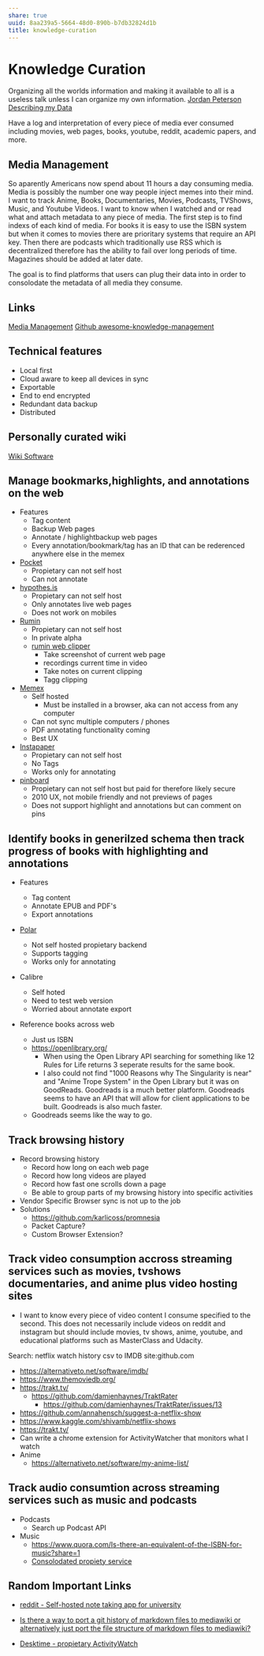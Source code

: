```yaml
---
share: true
uuid: 8aa239a5-5664-48d0-890b-b7db32824d1b
title: knowledge-curation
---
```

# Knowledge Curation

Organizing all the worlds information and making it available to all is a useless talk unless I can organize my own information. [Jordan Peterson Describing my Data][]

Have a log and interpretation of every piece of media ever consumed including movies, web pages, books, youtube, reddit, academic papers, and more.


## Media Management

So aparently Americans now spend about 11 hours a day consuming media. Media is possibly the number one way people inject memes into their mind. I want to track Anime, Books, Documentaries, Movies, Podcasts, TVShows, Music, and Youtube Videos. I want to know when I watched and or read what and attach metadata to any piece of media. The first step is to find indexs of each kind of media. For books it is easy to use the ISBN system but when it comes to movies there are prioritary systems that require an API key. Then there are  podcasts which traditionally use RSS which is decentralized therefore has the ability to fail over long periods of time. Magazines should be added at later date.

The goal is to find platforms that users can plug their data into in order to consolodate the metadata of all media they consume.

## Links

[Media Management](/undefined)
[Github awesome-knowledge-management](https://github.com/brettkromkamp/awesome-knowledge-management)

## Technical features 

* Local first
* Cloud aware to keep all devices in sync
* Exportable
* End to end encrypted
* Redundant data backup
* Distributed

## Personally curated wiki

[Wiki Software](/undefined)

## Manage bookmarks,highlights, and annotations on the web

* Features
  * Tag content
  * Backup Web pages
  * Annotate / highlightbackup web pages
  * Every annotation/bookmark/tag has an ID that can be rederenced anywhere else in the memex
* [Pocket](https://app.getpocket.com/)
  * Propietary can not self host
  * Can not annotate
* [hypothes.is](https://hypothes.is)
  * Propietary can not self host
  * Only annotates live web pages
  * Does not work on mobiles
* [Rumin](https://getrumin.com/)
  * Propietary can not self host
  * In private alpha
  * [rumin web clipper](https://github.com/jhlyeung/rumin-web-clipper)
    * Take screenshot of current web page
    * recordings current time in video
    * Take notes on current clipping
    * Tagg clipping
* [Memex](https://getmemex.com/)
  * Self hosted
    * Must be installed in a browser, aka can not access from any computer
  * Can not sync multiple computers / phones
  * PDF annotating functionality coming
  * Best UX
* [Instapaper](https://www.instapaper.com/)
  * Propietary can not self host
  * No Tags
  * Works only for annotating
* [pinboard](https://pinboard.in)
  * Propietary can not self host but paid for therefore likely secure
  * 2010 UX, not mobile friendly and not previews of pages
  * Does not support highlight and annotations but can comment on pins

## Identify books in generilzed schema then track progress of books with highlighting and annotations

* Features
  * Tag content
  * Annotate EPUB and PDF's
  * Export annotations

* [Polar](https://getpolarized.io/)
  * Not self hosted propietary backend
  * Supports tagging
  * Works only for annotating
* Calibre
  * Self hoted
  * Need to test web version
  * Worried about annotate export
* Reference books across web
  * Just us ISBN
  * <https://openlibrary.org/>
    * When using the Open Library API searching for something like 12 Rules for Life returns 3 seperate results for the same book.
    * I also could not find "1000 Reasons why The Singularity is near" and "Anime Trope System" in the Open Library but it was on GoodReads. Goodreads is a much better platform. Goodreads seems to have an API that will allow for client applications to be built. Goodreads is also much faster.
  * Goodreads seems like the way to go.

## Track browsing history

* Record browsing history
  * Record how long on each web page
  * Record how long videos are played
  * Record how fast one scrolls down a page
  * Be able to group parts of my browsing history into specific activities
* Vendor Specific Browser sync is not up to the job
* Solutions
  * <https://github.com/karlicoss/promnesia>
  * Packet Capture?
  * Custom Browser Extension?

## Track video consumption accross streaming services such as movies, tvshows documentaries, and anime plus video hosting sites

* I want to know every piece of video content I consume specified to the second. This does not necessarily include videos on reddit and instagram but should include movies, tv shows, anime, youtube, and educational platforms such as MasterClass and Udacity.

Search: netflix watch history csv to IMDB site:github.com

* <https://alternativeto.net/software/imdb/>
* <https://www.themoviedb.org/>
* <https://trakt.tv/>
  * <https://github.com/damienhaynes/TraktRater>
    * <https://github.com/damienhaynes/TraktRater/issues/13>
* <https://github.com/annahensch/suggest-a-netflix-show>
* <https://www.kaggle.com/shivamb/netflix-shows>
* <https://trakt.tv/>
* Can write a chrome extension for ActivityWatcher that monitors what I watch
* Anime
  * <https://alternativeto.net/software/my-anime-list/>

## Track audio consumtion across streaming services such as music and podcasts

* Podcasts
  * Search up Podcast API
* Music
  * <https://www.quora.com/Is-there-an-equivalent-of-the-ISBN-for-music?share=1>
  * [Consolodated propiety service](https://songwhip.com/)

## Random Important Links

* [reddit - Self-hosted note taking app for university](https://old.reddit.com/r/selfhosted/comments/araea8/selfhosted_note_taking_app_for_university/)
* [Is there a way to port a git history of markdown files to mediawiki or alternatively just port the file structure of markdown files to mediawiki?](https://stackoverflow.com/questions/62186373/is-there-a-way-to-port-a-git-history-of-markdown-files-to-mediawiki-or-alternati)
* [Desktime - propietary ActivityWatch](https://desktime.com/features)

  [Jordan Peterson Describing my Data]: https://www.youtube.com/watch?v=Vp9599kwnhM